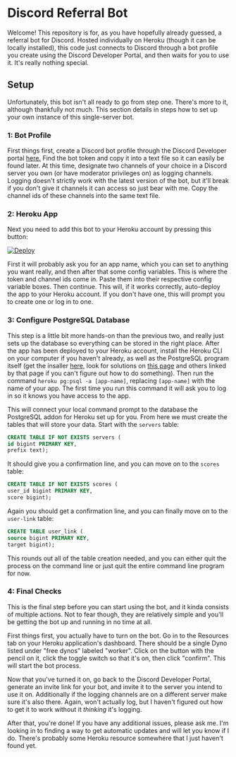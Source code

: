 # Discord Referral Bot

Welcome! This repository is for, as you have hopefully already guessed, a referral bot for Discord. Hosted individually on Heroku (though it can be locally installed), this code just connects to Discord through a bot profile you create using the Discord Developer Portal, and then waits for you to use it. It's really nothing special.

## Setup

Unfortunately, this bot isn't all ready to go from step one. There's more to it, although thankfully not much. This section details in steps how to set up your own instance of this single-server bot.

### 1: Bot Profile

First things first, create a Discord bot profile through the Discord Developer portal [here.](https://discord.com/developers/) Find the bot token and copy it into a text file so it can easily be found later. At this time, designate two channels of your choice in a Discord server you own (or have moderator privileges on) as logging channels. Logging doesn't strictly work with the latest version of the bot, but it'll break if you don't give it channels it can access so just bear with me. Copy the channel ids of these channels into the same text file.

### 2: Heroku App

Next you need to add this bot to your Heroku account by pressing this button:

[![Deploy](https://www.herokucdn.com/deploy/button.svg)](https://heroku.com/deploy?template=https://github.com/geekkid1/ReferralBot)

First it will probably ask you for an app name, which you can set to anything you want really, and then after that some config variables. This is where the token and channel ids come in. Paste them into their respective config variable boxes. Then continue. This will, if it works correctly, auto-deploy the app to your Heroku account. If you don't have one, this will prompt you to create one or log in to one.

### 3: Configure PostgreSQL Database

This step is a little bit more hands-on than the previous two, and really just sets up the database so everything can be stored in the right place. After the app has been deployed to your Heroku account, install the Heroku CLI on your computer if you haven't already, as well as the PostgreSQL program itself (get the insaller [here](https://www.postgresql.org/download/), look for solutions on [this page](https://devcenter.heroku.com/articles/heroku-postgresql#pg-psql) and others linked by that page if you can't figure out how to do something). Then run the command `heroku pg:psql -a [app-name]`, replacing `[app-name]` with the name of your app. The first time you run this command it will ask you to log in so it knows you have access to the app.

This will connect your local command prompt to the database the PostgreSQL addon for Heroku set up for you. From here we must create the tables that will store your data. Start with the `servers` table:

```sql
CREATE TABLE IF NOT EXISTS servers (
id bigint PRIMARY KEY,
prefix text);
```

It should give you a confirmation line, and you can move on to the `scores` table:

```sql
CREATE TABLE IF NOT EXISTS scores (
user_id bigint PRIMARY KEY,
score bigint);
```

Again you should get a confirmation line, and you can finally move on to the `user-link` table:

```sql
CREATE TABLE user_link (
source bigint PRIMARY KEY,
target bigint);
```

This rounds out all of the table creation needed, and you can either quit the process on the command line or just quit the entire command line program for now.

### 4: Final Checks

This is the final step before you can start using the bot, and it kinda consists of multiple actions. Not to fear though, they are relatively simple and you'll be getting the bot up and running in no time at all.

First things first, you actually have to turn on the bot. Go in to the Resources tab on your Heroku application's dashboard. There should be a single Dyno listed under "free dynos" labeled "worker". Click on the button with the pencil on it, click the toggle switch so that it's on, then click "confirm". This will start the bot process.

Now that you've turned it on, go back to the Discord Developer Portal, generate an invite link for your bot, and invite it to the server you intend to use it on. Additionally if the logging channels are on a different server make sure it's also there. Again, won't actually log, but I haven't figured out how to get it to work without it *thinking* it's logging.

After that, you're done! If you have any additional issues, please ask me. I'm looking in to finding a way to get automatic updates and will let you know if I do. There's probably some Heroku resource somewhere that I just haven't found yet.
